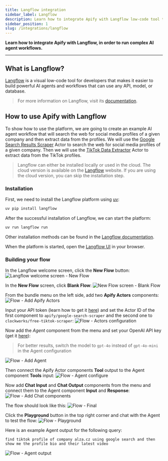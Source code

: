 ```yaml
---
title: Langflow integration
sidebar_label: Langflow
description: Learn how to integrate Apify with Langflow low-code tool to build powerful AI agents and workflows that can use any API, model, or database.
sidebar_position: 1
slug: /integrations/langflow
---
```


**Learn how to integrate Apify with Langflow, in order to run complex AI agent workflows.**

---

## What is Langflow?

[Langflow](https://langflow.org/) is a visual low-code tool for developers that makes it easier to build powerful AI agents and workflows that can use any API, model, or database.

> For more information on Langflow, visit its [documentation](https://docs.langflow.org/).

## How to use Apify with Langflow

To show how to use the platform, we are going to create an example AI agent workflow that will search the web for social media profiles of a given company and then extract data from the profiles. We will use the [Google Search Results Scraper](https://apify.com/apify/google-search-scraper) Actor to search the web for social media profiles of a given company. Then we will use the [TikTok Data Extractor](https://apify.com/clockworks/free-tiktok-scraper) Actor to extract data from the TikTok profiles.

> Langflow can either be installed locally or used in the cloud. The cloud version is available on the [Langflow](http://langflow.org/) website. If you are using the cloud version, you can skip the installation step.

### Installation

First, we need to install the Langflow platform using [uv](https://docs.astral.sh/uv/):

```bash
uv pip install langflow
```

After the successful installation of Langflow, we can start the platform:

```bash
uv run langflow run
```

Other installation methods can be found in the [Langflow documentation](https://docs.langflow.org/get-started-installation).

When the platform is started, open the [Langflow UI](http://127.0.0.1:7860) in your browser.

### Building your flow

In the Langflow welcome screen, click the **New Flow** button:
![Langflow welcome screen - New Flow](../images/langflow/new_flow.png)

In the **New Flow** screen, click **Blank Flow**:
![New Flow screen - Blank Flow](../images/langflow/new_blank_flow.png)

From the bundle menu on the left side, add two **Apify Actors** components:
![Flow - Add Apify Actors](../images/langflow/bundles_apify.png)

Input your API token (learn how to get it [here](https://docs.apify.com/platform/integrations/api))
and set the Actor ID of the first component to `apify/google-search-scraper` and the second one to `clockworks/free-tiktok-scraper`:
![Flow - Actors configuration](../images/langflow/apify_actors_configuration.png)

Now add the *Agent* component from the menu and set your OpenAI API key (get it [here](https://platform.openai.com/account/api-keys)):
> For better results, switch the model to `gpt-4o` instead of `gpt-4o-mini` in the Agent configuration

![Flow - Add Agent](../images/langflow/add_agent.png)

Then connect the Apify Actor components **Tool** output to the Agent component **Tools** input:
![Flow - Agent configure](../images/langflow/agent_configure.png)

Now add **Chat Input** and **Chat Output** components from the menu and connect them to the Agent component **Input** and **Response**:
![Flow - Add Chat components](../images/langflow/add_chat.png)

The flow should look like this:
![Flow - Final](../images/langflow/flow.png)

Click the **Playground** button in the top right corner and chat with the Agent to test the flow:
![Flow - Playground](../images/langflow/playground.png)

Here is an example Agent output for the following query:

```text
find tiktok profile of company alza.cz using google search and then show me the profile bio and their latest video
```

![Flow - Agent output](../images/langflow/agent_output.png)
